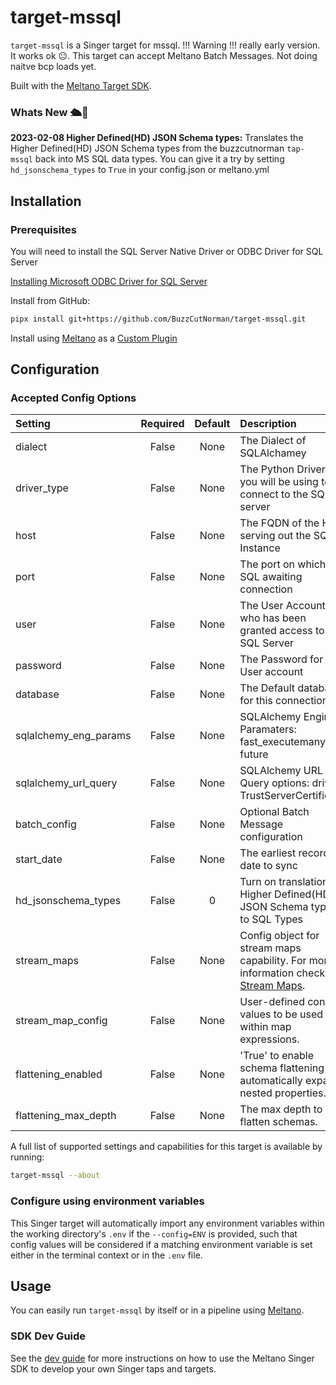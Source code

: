 # target-mssql

`target-mssql` is a Singer target for mssql. !!! Warning !!! really early version.  It works ok 😐.  This target can accept Meltano Batch Messages.  Not doing naitve bcp loads yet.

Built with the [Meltano Target SDK](https://sdk.meltano.com).
### Whats New 🛳️🎉
**2023-02-08 Higher Defined(HD) JSON Schema types:**  Translates the Higher Defined(HD) JSON Schema types from the buzzcutnorman `tap-mssql` back into MS SQL data types.  You can give it a try by setting `hd_jsonschema_types` to `True` in your config.json or meltano.yml
<!--

Developer TODO: Update the below as needed to correctly describe the install procedure. For instance, if you do not have a PyPi repo, or if you want users to directly install from your git repo, you can modify this step as appropriate.
-->
## Installation
<!--
Install from PyPi:

```bash
pipx install target-mssql
```
-->
### Prerequisites
You will need to install the SQL Server Native Driver or ODBC Driver for SQL Server

[Installing Microsoft ODBC Driver for SQL Server](https://learn.microsoft.com/en-us/sql/connect/odbc/windows/system-requirements-installation-and-driver-files?view=sql-server-ver16#installing-microsoft-odbc-driver-for-sql-server)

Install from GitHub:

```bash
pipx install git+https://github.com/BuzzCutNorman/target-mssql.git
```

Install using [Meltano](https://www.meltano.com) as a [Custom Plugin](https://docs.meltano.com/guide/plugin-management#custom-plugins)


## Configuration

### Accepted Config Options

<!--
Developer TODO: Provide a list of config options accepted by the target.

This section can be created by copy-pasting the CLI output from:

```
target-mssql --about --format=markdown
```
-->
| Setting             | Required | Default | Description |
|:--------------------|:--------:|:-------:|:------------|
| dialect             | False    | None    | The Dialect of SQLAlchamey |
| driver_type         | False    | None    | The Python Driver you will be using to connect to the SQL server |
| host                | False    | None    | The FQDN of the Host serving out the SQL Instance |
| port                | False    | None    | The port on which SQL awaiting connection |
| user                | False    | None    | The User Account who has been granted access to the SQL Server |
| password            | False    | None    | The Password for the User account |
| database            | False    | None    | The Default database for this connection |
| sqlalchemy_eng_params| False    | None    | SQLAlchemy Engine Paramaters: fast_executemany, future |
| sqlalchemy_url_query| False    | None    | SQLAlchemy URL Query options: driver, TrustServerCertificate |
| batch_config        | False    | None    | Optional Batch Message configuration |
| start_date          | False    | None    | The earliest record date to sync |
| hd_jsonschema_types  | False   |       0 | Turn on translation of Higher Defined(HD) JSON Schema types to SQL Types |
| stream_maps         | False    | None    | Config object for stream maps capability. For more information check out [Stream Maps](https://sdk.meltano.com/en/latest/stream_maps.html). |
| stream_map_config   | False    | None    | User-defined config values to be used within map expressions. |
| flattening_enabled  | False    | None    | 'True' to enable schema flattening and automatically expand nested properties. |
| flattening_max_depth| False    | None    | The max depth to flatten schemas. |

A full list of supported settings and capabilities for this
target is available by running:

```bash
target-mssql --about
```

### Configure using environment variables

This Singer target will automatically import any environment variables within the working directory's
`.env` if the `--config=ENV` is provided, such that config values will be considered if a matching
environment variable is set either in the terminal context or in the `.env` file.
<!--
### Source Authentication and Authorization


Developer TODO: If your target requires special access on the destination system, or any special authentication requirements, provide those here.
-->

## Usage

You can easily run `target-mssql` by itself or in a pipeline using [Meltano](https://meltano.com/).
<!--
### Executing the Target Directly

```bash
target-mssql --version
target-mssql --help
# Test using the "Carbon Intensity" sample:
tap-carbon-intensity | target-mssql --config /path/to/target-mssql-config.json
```

## Developer Resources

Follow these instructions to contribute to this project.

### Initialize your Development Environment

```bash
pipx install poetry
poetry install
```

### Create and Run Tests

Create tests within the `target_mssql/tests` subfolder and
  then run:

```bash
poetry run pytest
```

You can also test the `target-mssql` CLI interface directly using `poetry run`:

```bash
poetry run target-mssql --help
```

### Testing with [Meltano](https://meltano.com/)

_**Note:** This target will work in any Singer environment and does not require Meltano.
Examples here are for convenience and to streamline end-to-end orchestration scenarios._

<!--
Developer TODO:
Your project comes with a custom `meltano.yml` project file already created. Open the `meltano.yml` and follow any "TODO" items listed in
the file.
-->
<!--
Next, install Meltano (if you haven't already) and any needed plugins:

```bash
# Install meltano
pipx install meltano
# Initialize meltano within this directory
cd target-mssql
meltano install
```

Now you can test and orchestrate using Meltano:

```bash
# Test invocation:
meltano invoke target-mssql --version
# OR run a test `elt` pipeline with the Carbon Intensity sample tap:
meltano elt tap-carbon-intensity target-mssql
```
-->
### SDK Dev Guide

See the [dev guide](https://sdk.meltano.com/en/latest/dev_guide.html) for more instructions on how to use the Meltano Singer SDK to
develop your own Singer taps and targets.
